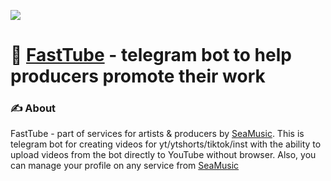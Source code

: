 ![](https://github.com/user-attachments/assets/e84e0c48-f398-4b1a-9ef4-41118b761dd2)

# 🎵 [FastTube](https://t.me/fasttubesmbot) - telegram bot to help producers promote their work

### ✍️ About 
FastTube - part of services for artists & producers by [SeaMusic](https://github.com/seamusic-official). This is telegram bot for creating videos for yt/ytshorts/tiktok/inst with the ability to upload videos from the bot directly to YouTube without browser. Also, you can manage your profile on any service from [SeaMusic](https://github.com/seamusic-official)
